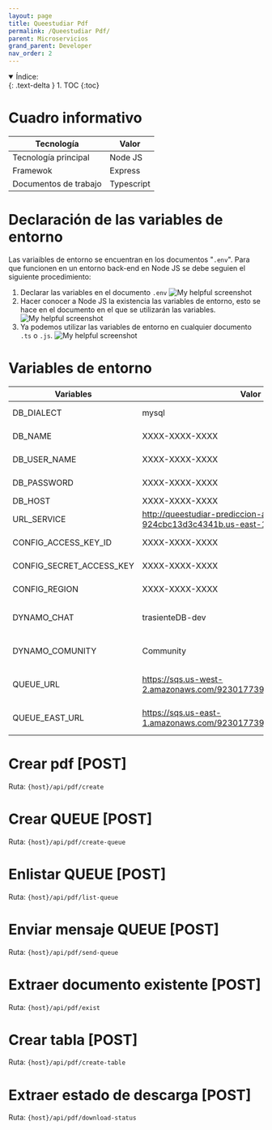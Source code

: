 ```yaml
---
layout: page
title: Queestudiar Pdf
permalink: /Queestudiar Pdf/
parent: Microservicios
grand_parent: Developer
nav_order: 2
---
```


<details open markdown="block">
  <summary>
    Índice:
  </summary>
  {: .text-delta }
1. TOC
{:toc}
</details>

<!--  -->
# Cuadro informativo

| Tecnología      | Valor |
| ----------- | ----------- |
| Tecnología principal      | Node JS      |
| Framewok   | Express        |
| Documentos de trabajo | Typescript |

# Declaración de las variables de entorno
Las variaibles de entorno se encuentran en los documentos "`.env`". Para que funcionen en un entorno back-end en Node JS se debe seguien el siguiente procedimiento:
  1. Declarar las variables en el documento `.env`
    ![My helpful screenshot](https://cdn.discordapp.com/attachments/955522800918085684/1022156594936565811/unknown.png)
  1. Hacer conocer a Node JS la existencia las variables de entorno, esto se hace en el documento en el que se utilizarán las variables.
    ![My helpful screenshot](https://cdn.discordapp.com/attachments/955522800918085684/1013792240067420261/unknown.png)
  1. Ya podemos utilizar las variables de entorno en cualquier documento `.ts` o `.js`.
    ![My helpful screenshot](https://cdn.discordapp.com/attachments/955522800918085684/1013792103102423050/unknown.png)

<!-- El contenido de las variables de entorno se muestran a continuación:

{% highlight .env %}

PORT=2000
MESSAGE=HelloWorldNow

# DATA BASE CONFIGS
DB_DIALECT=mysql
DB_NAME=XXXX-XXXX-XXXX
DB_USER_NAME=XXXX-XXXX-XXXX
DB_PASSWORD=XXXX-XXXX-XXXX
DB_HOST=localhost

MODEL_PATH=/core/domain/models
TOKEN_SECRET=XXXX-XXXX-XXXX
WEB=http://localhost:3000
SERVICE_WEB=https://service.qeestudiar.com
QUEESTUDIAR_ID=XXXX-XXXX-XXXX



# SUPLIERS SERVICES
# aws
CONFIG_ACCESS_KEY_ID=XXXX-XXXX-XXXX
CONFIG_SECRET_ACCESS_KEY=XXXX-XXXX-XXXX
CONFIG_REGION=us-west-2

# dynamoDb
DYNAMO_CHAT=XXXX-XXXX-XXXX
DYNAMO_COMUNITY=XXXX-XXXX-XXXX  

{% endhighlight %}

 -->


# Variables de entorno

| Variables                   | Valor                                 | Descripción |
| -----------                 | -----------                           | ----------- |
| DB_DIALECT                  | mysql                         | Motor de la base de datos utilizado |
| DB_NAME                     | XXXX-XXXX-XXXX           | Nombre de la base de datos |
| DB_USER_NAME                | XXXX-XXXX-XXXX                              | Nombre de usuario de BD |
| DB_PASSWORD                 | XXXX-XXXX-XXXX                      | Contraseña de la BD |
| DB_HOST                     | XXXX-XXXX-XXXX         | Host de la BD |
| URL_SERVICE                     | http://queestudiar-prediccion-api-test-924cbc13d3c4341b.us-east-1.elasticbeanstalk.com         | URL Api principal |
| CONFIG_ACCESS_KEY_ID                   | XXXX-XXXX-XXXX | AccessKeyId de AWS |
| CONFIG_SECRET_ACCESS_KEY                   | XXXX-XXXX-XXXX | SecretAccessKeyId de AWS |
| CONFIG_REGION                   | XXXX-XXXX-XXXX | Ubicación de servicio de AWS |
| DYNAMO_CHAT                   | trasienteDB-dev | Nombre de la tabla trasienteDB-dev de DynamoDB  |
| DYNAMO_COMUNITY                   | Community | Nombre de la tabla Community de DynamoDB |
| QUEUE_URL                   | https://sqs.us-west-2.amazonaws.com/923017739947/TEST_QUEUE | Url de la función TEST_QUEUE en SQS |
| QUEUE_EAST_URL                   | https://sqs.us-east-1.amazonaws.com/923017739947/TEST_QUEUE_EAST | Url de la función QUEUE_EAST_URL en SQS |

# Crear pdf [POST]
Ruta: `{host}/api/pdf/create`

# Crear QUEUE [POST]
Ruta: `{host}/api/pdf/create-queue`

# Enlistar QUEUE [POST]
Ruta: `{host}/api/pdf/list-queue`

# Enviar mensaje QUEUE [POST]
Ruta: `{host}/api/pdf/send-queue`

# Extraer documento existente [POST]
Ruta: `{host}/api/pdf/exist`

# Crear tabla [POST]
Ruta: `{host}/api/pdf/create-table`

# Extraer estado de descarga [POST]
Ruta: `{host}/api/pdf/download-status`
